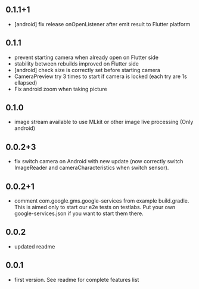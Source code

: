 ## 0.1.1+1
- [android] fix release onOpenListener after emit result to Flutter platform
## 0.1.1
- prevent starting camera when already open on Flutter side
- stability between rebuilds improved on Flutter side
- [android] check size is correctly set before starting camera
- CameraPreview try 3 times to start if camera is locked (each try are 1s ellapsed)
- Fix android zoom when taking picture
## 0.1.0
- image stream available to use MLkit or other image live processing (Only android)
## 0.0.2+3
- fix switch camera on Android with new update (now correctly switch ImageReader and cameraCharacteristics when switch sensor).
## 0.0.2+1
- comment com.google.gms.google-services from example build.gradle.
This is aimed only to start our e2e tests on testlabs. Put your own google-services.json if you want to start them there.
## 0.0.2
- updated readme
## 0.0.1
- first version. See readme for complete features list
